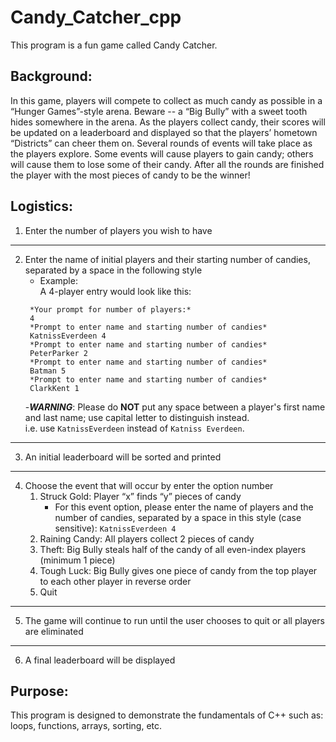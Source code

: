 # Candy_Catcher_cpp
This program is a fun game called Candy Catcher.
## Background:
In this game, players will compete to collect as much candy as possible in a “Hunger Games”-style arena. Beware -- a “Big Bully” with a sweet tooth hides somewhere in the arena. As the players collect candy, their scores will be updated on a leaderboard and displayed so that the players’ hometown “Districts” can cheer them on. Several rounds of events will take place as the players explore. Some events will cause players to gain candy; others will cause them to lose some of their candy. After all the rounds are finished the player with the most pieces of candy to be the winner! 
## Logistics:
1. Enter the number of players you wish to have
____
2. Enter the name of initial players and their starting number of candies, separated by a space in the following style
   - Example: <br>
   A 4-player entry would look like this:<br>
   ```
    *Your prompt for number of players:*
    4
    *Prompt to enter name and starting number of candies*
    KatnissEverdeen 4
    *Prompt to enter name and starting number of candies*
    PeterParker 2
    *Prompt to enter name and starting number of candies*
    Batman 5
    *Prompt to enter name and starting number of candies*
    ClarkKent 1
    ```
    -***WARNING***: Please do **NOT** put any space between a player's first name and last name; use capital letter to distinguish instead.<br>
    i.e. use ```KatnissEverdeen``` instead of ```Katniss Everdeen```.
            
____
3. An initial leaderboard will be sorted and printed
____
4. Choose the event that will occur by enter the option number<br>
   1. Struck Gold: Player “x” finds “y” pieces of candy
      - For this event option, please enter the name of players and the number of candies, separated by a space in this style (case sensitive): 
      ```KatnissEverdeen 4```
   2. Raining Candy: All players collect 2 pieces of candy
   3. Theft: Big Bully steals half of the candy of all even-index players (minimum 1 piece)
   4. Tough Luck: Big Bully gives one piece of candy from the top player to each other player in reverse order
   5. Quit
____
5. The game will continue to run until the user chooses to quit or all players are eliminated
____
6. A final leaderboard will be displayed
## Purpose:
This program is designed to demonstrate the fundamentals of C++ such as:<br>
loops, functions, arrays, sorting, etc.

   
